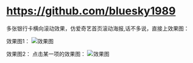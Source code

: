 # https://github.com/bluesky1989
多张银行卡横向滚动效果，仿爱奇艺首页滚动海报,话不多说，直接上效果图：

效果图1：
![效果图](https://github.com/bluesky1989/scrollbanner/blob/master/app/src/main/res/mipmap-xhdpi/Screenshot_1.png)

效果图2：
点击某一项的效果图：
![效果图](https://github.com/bluesky1989/scrollbanner/blob/master/app/src/main/res/mipmap-xhdpi/Screenshot_2.png)

